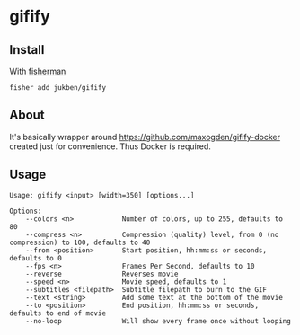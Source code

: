 # gifify

## Install

With [fisherman]

```
fisher add jukben/gifify
```

## About

It's basically wrapper around https://github.com/maxogden/gifify-docker created just for convenience. Thus Docker is required.

## Usage

```fish
Usage: gifify <input> [width=350] [options...]
```

```
Options:
    --colors <n>            Number of colors, up to 255, defaults to 80
    --compress <n>          Compression (quality) level, from 0 (no compression) to 100, defaults to 40
    --from <position>       Start position, hh:mm:ss or seconds, defaults to 0
    --fps <n>               Frames Per Second, defaults to 10
    --reverse               Reverses movie
    --speed <n>             Movie speed, defaults to 1
    --subtitles <filepath>  Subtitle filepath to burn to the GIF
    --text <string>         Add some text at the bottom of the movie
    --to <position>         End position, hh:mm:ss or seconds, defaults to end of movie
    --no-loop               Will show every frame once without looping
```

[fisherman]: https://github.com/fisherman/fisherman
